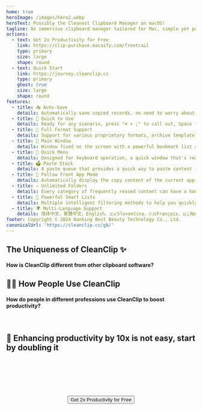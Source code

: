 ```yaml
---
home: true
heroImage: /images/hero2.webp
heroText: Possibly the Cleanest Clipboard Manager on macOS!
tagline: An immersive clipboard manager tailored for Mac, simple yet powerful
actions:
  - text: Get 2x Productivity for Free
    link: https://clip-purchase.macaify.com/freetrail
    type: primary
    size: large
    shape: round
  - text: Quick Start
    link: https://journey.cleanclip.cc
    type: primary
    ghost: true
    size: large
    shape: round
features:
  - title: 📥 Auto-Save
    details: Automatically save copied records, no need to worry about losing important content
  - title: 🚀 Quick to Use
    details: Ready for any scenario, press "⌘ + ;" to call out, Space for previewing, "🔢" to paste, incredibly smooth
  - title: 🌈 Full Format Support
    details: Support for various proprietary formats, archive template contents from your favorite apps
  - title: 📌 Main Window
    details: Window fixed on the screen with a powerful bookmark list and smart list
  - title: 🧲 Quick Menu
    details: Designed for keyboard operation, a quick window that's ready when needed
  - title: 🗳️ Paste Stack
    details: A paste queue that provides a quick way to paste content in sequence
  - title: 🧲 Follow Front App Mode
    details: Automatically display the copy content of the current app, improving efficiency in specific scenarios
  - title: ♾️ Unlimited Folders
    details: Every category of frequently reused content can have a home
  - title: 🧠 Powerful Smart Lists
    details: Multiple intelligent filtering methods to help you quickly organize and filter specific content
  - title: 🌍 Multi-Language Support
    details: 简体中文，繁體中文，English，🇸🇰Slovenčina，🇫🇷Français，🇳🇱Nederlands，🇩🇪Deutsch，🇪🇸Español，🇰🇷한국어，🇸🇦العربية，🇹🇭ไทย <a href="/gb/discounts">Help Translate</a>
footer: Copyright © 2024 Nanking Best Beauty Technology Co., Ltd.
canonicalUrl: 'https://cleanclip.cc/gb/'
---
```


<div class="segments">
  <TabFeatures-MainWindow class="tabfeatures"/>
  <TabFeatures-QuickMenu class="tabfeatures"/>
  <TabFeatures-PasteStack class="tabfeatures"/>

  <div class="usp">

  ## The Uniqueness of CleanClip ✨
  #### How is CleanClip different from other clipboard software?

  <usp-Usp/>

  </div>
  
  <div class="usecase">

  ## 👩‍💻 How People Use CleanClip
  #### How do people in different professions use CleanClip to boost productivity?

  <usecase-UseCases/>

  </div>

  <FAQPage />

  <div class="encourage">
  </br>

  ## 🚀 Enhancing productivity by 10x is not easy, start by doubling it

  </br>
  </br>

  <div style="display: flex; justify-content: center;">
    <div style="text-align: center">
      <button type="button" class="ant-btn ant-btn-primary ant-btn-round ant-btn-lg" style="margin-top: 64px">
        <!-- <a href="https://macaify.lemonsqueezy.com/checkout/buy/69bd0056-9182-4030-9aaf-bd0604db751b?embed=1&media=0&logo=0&desc=0&discount=0&enabled=114543" class="lemonsqueezy-button"> -->
        <a :href="$site.themeConfig.freeTrailUrl">
                      Get 2x Productivity for Free
        </a>
      </button>
    </div>
  </div>

  </br>
  </br>
  </br>
  </div>

</div>

<NewFooter/>